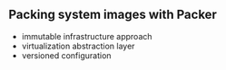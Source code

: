 ##  Packing system images with Packer

* immutable infrastructure approach
* virtualization abstraction layer
* versioned configuration

